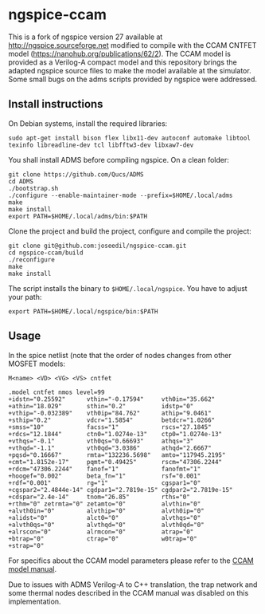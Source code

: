 # ngspice-ccam

This is a fork of ngspice version 27 available at http://ngspice.sourceforge.net modified to compile with the CCAM CNTFET model (https://nanohub.org/publications/62/2). The CCAM model is provided as a Verilog-A compact model and this repository brings the adapted ngspice source files to make the model available at the simulator. Some small bugs on the adms scripts provided by ngspice were addressed.

## Install instructions

On Debian systems, install the required libraries:
```
sudo apt-get install bison flex libx11-dev autoconf automake libtool texinfo libreadline-dev tcl libfftw3-dev libxaw7-dev
```

You shall install ADMS before compiling ngspice. On a clean folder:
```
git clone https://github.com/Qucs/ADMS
cd ADMS
./bootstrap.sh
./configure --enable-maintainer-mode --prefix=$HOME/.local/adms
make
make install
export PATH=$HOME/.local/adms/bin:$PATH
```

Clone the project and build the project, configure and compile the project:
```
git clone git@github.com:joseedil/ngspice-ccam.git
cd ngspice-ccam/build
./reconfigure
make
make install
```

The script installs the binary to `$HOME/.local/ngspice`. You have to adjust your path:
```
export PATH=$HOME/.local/ngspice/bin:$PATH
```

## Usage
In the spice netlist (note that the order of nodes changes from other MOSFET models:

```
M<name> <VD> <VG> <VS> cntfet

.model cntfet nmos level=99
+idstn="0.25592"      vthin="-0.17594"     vth0in="35.662"
+athin="18.029"       sthin="0.2"          idstp="0"
+vthip="-0.032389"    vth0ip="84.762"      athip="9.0461"
+sthip="0.2"          vdcr="1.5854"        betdcr="1.0266"
+smss="10"            facss="1"            rscs="27.1845"
+rdcs="12.1844"       ctn0="1.0274e-13"    ctp0="1.0274e-13"
+vthqs="-0.1"         vth0qs="0.66693"     athqs="3"
+vthqd="-1.1"         vth0qd="3.0386"      athqd="2.6667"
+pqsd="0.16667"       rmta="132236.5698"   amto="117945.2195"
+cmt="1.8152e-17"     pqmt="0.49425"       rscm="47306.2244"
+rdcm="47306.2244"    fanof="1"            fanofmt="1"
+hoogef="0.002"       beta_fn="1"          rsf="0.001"
+rdf="0.001"          rg="1"               cgspar1="0"
+cgspar2="2.4844e-14" cgdpar1="2.7819e-15" cgdpar2="2.7819e-15"
+cdspar="2.4e-14"     tnom="26.85"         rths="0"
+rthm="0" zetrmta="0" zetamto="0"          alvthin="0"
+alvth0in="0"         alvthip="0"          alvth0ip="0"
+alidst="0"           alct0="0"            alvthqs="0"
+alvth0qs="0"         alvthqd="0"          alvth0qd="0"
+alrscon="0"          alrmcon="0"          atrap="0"
+btrap="0"            ctrap="0"            w0trap="0"
+strap="0"
```

For specifics about the CCAM model parameters please refer to the [CCAM model manual](https://nanohub.org/publications/62/serve/2/494?el=6&download=1).

Due to issues with ADMS Verilog-A to C++ translation, the trap network and some thermal nodes described in the CCAM manual was disabled on this implementation.
